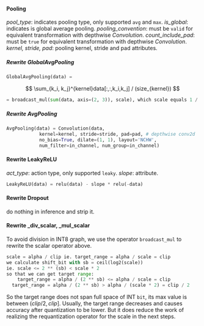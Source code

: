 #### Pooling

*pool_type*: indicates pooling type, only supported `avg` and `max`.
*is_global*: indicates is global average pooling.
*pooling_convention*: must be `valid` for equivalent transformation with depthwise *Convolution*.
*count_include_pad*: must be `true` for equivalent transformation with depthwise *Convolution*.
*kernel, stride, pad*: pooling kernel, stride and pad attributes.

##### Rewrite GlobalAvgPooling 

```python
GlobalAvgPooling(data) =
```

$$
\sum_{k_i, k_j}^{kernel}data[:,:,k_i,k_j] / (size_{kernel})
$$

```python
= broadcast_mul(sum(data, axis=(2, 3)), scale), which scale equals 1 / K / K
```

##### Rewrite AvgPooling

```python
AvgPooling(data) = Convolution(data,
            kernel=kernel, stride=stride, pad=pad, # depthwise conv2d
            no_bias=True, dilate=(1, 1), layout='NCHW',
            num_filter=in_channel, num_group=in_channel)
```

#### Rewrite LeakyReLU

*act_type*: action type, only supported `leaky`.
*slope*: attribute.

```python
LeakyReLU(data) = relu(data) - slope * relu(-data)
```


#### Rewrite Dropout

do nothing in inference and strip it.

#### Rewrite _div_scalar, _mul_scalar

To avoid division in INT8 graph, we use the operator `broadcast_mul` to rewrite the scalar operator above.




```python
scale = alpha / clip ie. target_range = alpha / scale = clip
we calculate shift_bit with sb = ceil(log2(scale)) 
ie. scale <= 2 ** (sb) < scale * 2
so that we can get target range: 
    target_range = alpha / (2 ** sb) <= alpha / scale = clip
  target_range = alpha / (2 ** sb) > alpha / (scale * 2) = clip / 2 
```

So the target range does not span full space of INT `bit`, its max value is between $(clip/2, clip]$. Usually, the target range decreases and causes accuracy after quantization to be lower. But it does reduce the work of realizing the requantization operator for the scale in the next steps.

